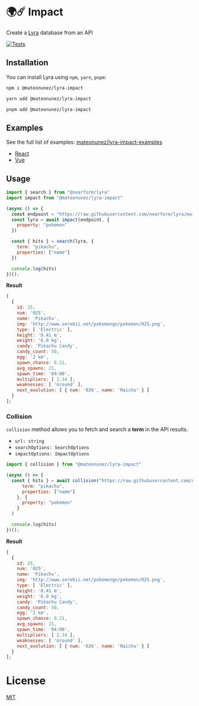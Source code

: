 # 🌍☄️️ Impact 

Create a [Lyra](https://github.com/nearform/lyra) database from an API

[![Tests](https://github.com/mateonunez/lyra-impact/actions/workflows/ci.yml/badge.svg?branch=main)](https://github.com/mateonunez/lyra-impact/actions/workflows/ci.yml)

## Installation

You can install Lyra using `npm`, `yarn`, `pnpm`:

```sh
npm i @mateonunez/lyra-impact
```
```sh
yarn add @mateonunez/lyra-impact
```
```sh
pnpm add @mateonunez/lyra-impact
```

## Examples

See the full list of examples: [mateonunez/lyra-impact-examples](https://github.com/mateonunez/lyra-impact-examples)

- [React](https://lyra-impact-examples-with-react.vercel.app/)
- [Vue](https://lyra-impact-examples-with-vue.vercel.app/)

## Usage

```js
import { search } from "@nearform/lyra"
import impact from "@mateonunez/lyra-impact"

(async () => {
  const endpoint = "https://raw.githubusercontent.com/nearform/lyra/main/packages/examples/with-react/public/pokedex.json"
  const lyra = await impact(endpoint, {
    property: "pokemon"
  })

  const { hits } = search(lyra, {
    term: "pikachu",
    properties: ["name"]
  })

  console.log(hits)
})();
```

**Result**
```js
[
  {
    id: 25,
    num: '025',
    name: 'Pikachu',
    img: 'http://www.serebii.net/pokemongo/pokemon/025.png',
    type: [ 'Electric' ],
    height: '0.41 m',
    weight: '6.0 kg',
    candy: 'Pikachu Candy',
    candy_count: 50,
    egg: '2 km',
    spawn_chance: 0.21,
    avg_spawns: 21,
    spawn_time: '04:00',
    multipliers: [ 2.34 ],
    weaknesses: [ 'Ground' ],
    next_evolution: [ { num: '026', name: 'Raichu' } ]
  }
];

```

### Collision

`collision` method allows you to fetch and search a **term** in the API results.

- `url: string`
- `searchOptions: SearchOptions`
- `impactOptions: ImpactOptions`

```js
import { collision } from "@mateonunez/lyra-impact"

(async () => {
  const { hits } = await collision("https://raw.githubusercontent.com/nearform/lyra/main/packages/examples/with-react/public/pokedex.json", {
      term: "pikachu",
      properties: ["name"]
    }, {
      property: "pokemon"
    }
  )

  console.log(hits)
})();
```

**Result**
```js
[
  {
    id: 25,
    num: '025',
    name: 'Pikachu',
    img: 'http://www.serebii.net/pokemongo/pokemon/025.png',
    type: [ 'Electric' ],
    height: '0.41 m',
    weight: '6.0 kg',
    candy: 'Pikachu Candy',
    candy_count: 50,
    egg: '2 km',
    spawn_chance: 0.21,
    avg_spawns: 21,
    spawn_time: '04:00',
    multipliers: [ 2.34 ],
    weaknesses: [ 'Ground' ],
    next_evolution: [ { num: '026', name: 'Raichu' } ]
  }
];

```

# License

[MIT](/LICENSE)
